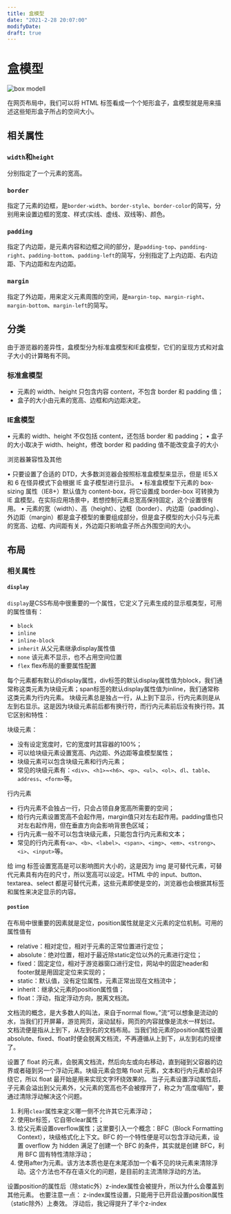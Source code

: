 ```yaml
---
title: 盒模型
date: "2021-2-28 20:07:00"
modifyDate: 
draft: true
---
```


# 盒模型

![box modell](/static/Boxmodell-detail.png)

在网页布局中，我们可以将 HTML 标签看成一个个矩形盒子，盒模型就是用来描述这些矩形盒子所占的空间大小。

## 相关属性

### `width`和`height`

分别指定了一个元素的宽高。

### `border`

指定了元素的边框，是`border-width`、`border-style`、`border-color`的简写，分别用来设置边框的宽度、样式(实线、虚线、双线等)、颜色。

### `padding`

指定了内边距，是元素内容和边框之间的部分，是`padding-top`、`pandding-right`、`padding-bottom`、`padding-left`的简写，分别指定了上内边距、右内边距、下内边距和左内边距。

### `margin`

指定了外边距，用来定义元素周围的空间，是`margin-top`、`margin-right`、`margin-bottom`、`margin-left`的简写。

## 分类

由于游览器的差异性，盒模型分为标准盒模型和IE盒模型，它们的呈现方式和对盒子大小的计算略有不同。

### 标准盒模型

- 元素的 width、height 只包含内容 content，不包含 border 和 padding 值；
- 盒子的大小由元素的宽高、边框和内边距决定。

### IE盒模型

• 元素的 width、height 不仅包括 content，还包括 border 和 padding；
• 盒子的大小取决于 width、height，修改 border 和 padding 值不能改变盒子的大小

浏览器兼容性及其他

• 只要设置了合适的 DTD，大多数浏览器会按照标准盒模型来显示，但是 IE5.X 和 6 在怪异模式下会根据 IE 盒子模型进行显示。
• 标准盒模型下元素的 box-sizing 属性（IE8+）默认值为 content-box，将它设置成 border-box 可转换为 IE 盒模型。在实际应用场景中，若想控制元素总宽高保持固定，这个设置很有用。
• 元素的宽（width）、高（height）、边框（border）、内边距（padding）、外边距（margin）都是盒子模型的重要组成部分，但是盒子模型的大小只与元素的宽高、边框、内间距有关，外边距只影响盒子所占外围空间的大小。

## 布局

### 相关属性

#### `display`

`display`是CSS布局中很重要的一个属性，它定义了元素生成的显示框类型，可用的属性值有：

- `block`
- `inline`
- `inline-block`
- `inherit` 从父元素继承display属性值
- `none` 该元素不显示，也不占用空间位置
- `flex` flex布局的重要属性配置

每个元素都有默认的display属性，div标签的默认display属性值为block，我们通常称这类元素为块级元素；span标签的默认display属性值为inline，我们通常称这类元素为行内元素。
块级元素总是独占一行，从上到下显示，行内元素则是从左到右显示。这是因为块级元素前后都有换行符，而行内元素前后没有换行符。其它区别和特性：

块级元素：

- 没有设定宽度时，它的宽度时其容器的100%；
- 可以给块级元素设置宽高、内边距、外边距等盒模型属性；
- 块级元素可以包含块级元素和行内元素；
- 常见的块级元素有：`<div>`、`<h1>`~`<h6>`、`<p>`、`<ul>`、`<ol>`、`dl`、`table`、`address`、`<form>`等。
  
行内元素

- 行内元素不会独占一行，只会占领自身宽高所需要的空间；
- 给行内元素设置宽高不会起作用，margin值只对左右起作用。padding值也只对左右起作用，但在垂直方向会影响背景色区域；
- 行内元素一般不可以包含块级元素，只能包含行内元素和文本；
- 常见的行内元素有`<a>`、`<b>`、`<label>`、`<span>`、`<img>`、`<em>`、`<strong>`、`<i>`、`<input>`等。

给 img 标签设置宽高是可以影响图片大小的，这是因为 img 是可替代元素，可替代元素具有内在的尺寸，所以宽高可以设定。HTML 中的 input、button、textarea、select 都是可替代元素，这些元素即使是空的，浏览器也会根据其标签和属性来决定显示的内容。

#### `postion`

在布局中很重要的因素就是定位，position属性就是定义元素的定位机制。可用的属性值有

- relative：相对定位，相对于元素的正常位置进行定位；
- absolute：绝对位置，相对于最近除static定位以外的元素进行定位；
- fixed：固定定位，相对于游览器窗口进行定位，网站中的固定header和footer就是用固定定位来实现的；
- static：默认值，没有定位属性，元素正常出现在文档流中；
- inherit：继承父元素的position属性值；
- float：浮动，指定浮动方向，脱离文档流。

文档流的概念，是大多数人的叫法，来自于normal flow。”流“可以想象是流动的水，当我们打开屏幕，游览网页，滚动鼠标，网页的内容就像是流水一样划过。
文档流便是指从上到下，从左到右的文档布局。当我们给元素的position属性设置absolute、fixed、float时便会脱离文档流，不再遵循从上到下，从左到右的规律了。

设置了 float 的元素，会脱离文档流，然后向左或向右移动，直到碰到父容器的边界或者碰到另一个浮动元素。块级元素会忽略 float 元素，文本和行内元素却会环绕它，所以 float 最开始是用来实现文字环绕效果的。
当子元素设置浮动属性后，子元素会溢出到父元素外，父元素的宽高也不会被撑开了，称之为“高度塌陷”，要通过清除浮动解决这个问题。

1. 利用`clear`属性来定义哪一侧不允许其它元素浮动；
2. 使用br标签，它自带clear属性；
3. 给父元素设置overflow属性；这里要引入一个概念：BFC（Block Formatting Context），块级格式化上下文。BFC 的一个特性便是可以包含浮动元素，设置 overflow 为 hidden 满足了创建一个 BFC 的条件，其实就是创建 BFC，利用 BFC 固有特性清除浮动；
4. 使用after为元素。该方法本质也是在末尾添加一个看不见的块元素来清除浮动。这个方法也不存在语义化的问题，是目前的主流清除浮动的方法。

设置position的属性后（除static外）z-index属性会被提升，所以为什么会覆盖到其他元素。
也要注意一点：
z-index属性设置，只能用于已开启设置position属性（static除外）上奏效。
浮动后，我记得提升了半个z-index

